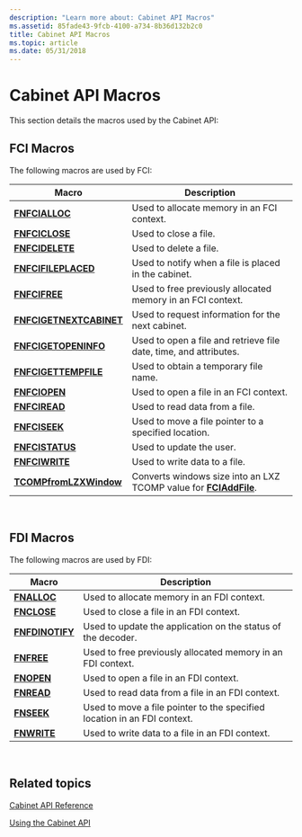 ```yaml
---
description: "Learn more about: Cabinet API Macros"
ms.assetid: 85fade43-9fcb-4100-a734-8b36d132b2c0
title: Cabinet API Macros
ms.topic: article
ms.date: 05/31/2018
---
```


# Cabinet API Macros

This section details the macros used by the Cabinet API:

## FCI Macros

The following macros are used by FCI:



| Macro                                              | Description                                                                                    |
|----------------------------------------------------|------------------------------------------------------------------------------------------------|
| [**FNFCIALLOC**](/windows/desktop/api/fci/nf-fci-fnfcialloc)                   | Used to allocate memory in an FCI context.<br/>                                          |
| [**FNFCICLOSE**](/windows/desktop/api/fci/nf-fci-fnfciclose)                   | Used to close a file.<br/>                                                               |
| [**FNFCIDELETE**](/windows/desktop/api/fci/nf-fci-fnfcidelete)                 | Used to delete a file.<br/>                                                              |
| [**FNFCIFILEPLACED**](/windows/desktop/api/fci/nf-fci-fnfcifileplaced)         | Used to notify when a file is placed in the cabinet.<br/>                                |
| [**FNFCIFREE**](/windows/desktop/api/fci/nf-fci-fnfcifree)                     | Used to free previously allocated memory in an FCI context.<br/>                         |
| [**FNFCIGETNEXTCABINET**](/windows/desktop/api/fci/nf-fci-fnfcigetnextcabinet) | Used to request information for the next cabinet.<br/>                                   |
| [**FNFCIGETOPENINFO**](/windows/desktop/api/fci/nf-fci-fnfcigetopeninfo)       | Used to open a file and retrieve file date, time, and attributes.<br/>                   |
| [**FNFCIGETTEMPFILE**](/windows/desktop/api/fci/nf-fci-fnfcigettempfile)       | Used to obtain a temporary file name.<br/>                                               |
| [**FNFCIOPEN**](/windows/desktop/api/fci/nf-fci-fnfciopen)                     | Used to open a file in an FCI context.<br/>                                              |
| [**FNFCIREAD**](/windows/desktop/api/fci/nf-fci-fnfciread)                     | Used to read data from a file.<br/>                                                      |
| [**FNFCISEEK**](/windows/desktop/api/fci/nf-fci-fnfciseek)                     | Used to move a file pointer to a specified location.<br/>                                |
| [**FNFCISTATUS**](/windows/desktop/api/fci/nf-fci-fnfcistatus)                 | Used to update the user.<br/>                                                            |
| [**FNFCIWRITE**](/windows/desktop/api/fci/nf-fci-fnfciwrite)                   | Used to write data to a file.<br/>                                                       |
| [**TCOMPfromLZXWindow**](/windows/desktop/api/fdi_fci_types/nf-fdi_fci_types-tcompfromlzxwindow)   | Converts windows size into an LXZ TCOMP value for [**FCIAddFile**](/windows/desktop/api/Fci/nf-fci-fciaddfile).<br/> |



 

## FDI Macros

The following macros are used by FDI:



| Macro                              | Description                                                                         |
|------------------------------------|-------------------------------------------------------------------------------------|
| [**FNALLOC**](/windows/desktop/api/fdi/nf-fdi-fnalloc)         | Used to allocate memory in an FDI context.<br/>                               |
| [**FNCLOSE**](/windows/desktop/api/fdi/nf-fdi-fnclose)         | Used to close a file in an FDI context.<br/>                                  |
| [**FNFDINOTIFY**](/windows/desktop/api/fdi/nf-fdi-fnfdinotify) | Used to update the application on the status of the decoder.<br/>             |
| [**FNFREE**](/windows/desktop/api/fdi/nf-fdi-fnfree)           | Used to free previously allocated memory in an FDI context.<br/>              |
| [**FNOPEN**](/windows/desktop/api/fdi/nf-fdi-fnopen)           | Used to open a file in an FDI context.<br/>                                   |
| [**FNREAD**](/windows/desktop/api/fdi/nf-fdi-fnread)           | Used to read data from a file in an FDI context.<br/>                         |
| [**FNSEEK**](/windows/desktop/api/fdi/nf-fdi-fnseek)           | Used to move a file pointer to the specified location in an FDI context.<br/> |
| [**FNWRITE**](/windows/desktop/api/fdi/nf-fdi-fnwrite)         | Used to write data to a file in an FDI context.<br/>                          |



 

## Related topics

<dl> <dt>

[Cabinet API Reference](cabinet-api-reference.md)
</dt> <dt>

[Using the Cabinet API](using-the-cabinet-api.md)
</dt> </dl>

 

 




